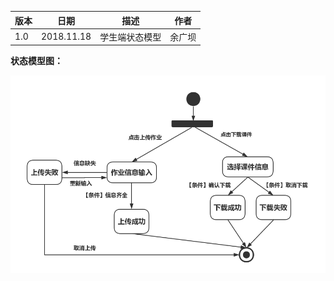 | 版本  | 日期       | 描述            | 作者   |
| ----- | ---------- | --------------- | ------ |
| 1.0 | 2018.11.18 | 学生端状态模型 | 余广坝 |

**状态模型图：**

![学生端状态模型图](img_state/student.png)
